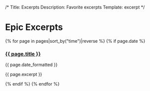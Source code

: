 /*
Title: Excerpts
Description: Favorite excerpts
Template: excerpt
*/

# Epic Excerpts

<div id="posts">
{% for page in pages|sort_by("time")|reverse %}
	<!-- {% if page.id starts with "blog/" %} -->
	{% if page.date %} <!-- Note we check for Date field (posts) here -->
	<div class="post">
		<h3><a href="{{ page.url }}">{{ page.title }}</a></h3>
		<p class="meta">{{ page.date_formatted }}</p>
		<p class="excerpt">{{ page.excerpt }}</p>
	</div>
	{% endif %}
{% endfor %}
</div>
